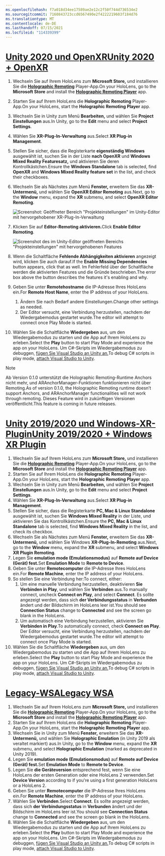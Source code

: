 ```yaml
---
ms.openlocfilehash: f7a018d34ee17589ae2e12c2f50f744d736534e2
ms.sourcegitcommit: 7160843723ccd6567490e2f4222219603f184d76
ms.translationtype: MT
ms.contentlocale: de-DE
ms.lasthandoff: 07/15/2021
ms.locfileid: "114339399"
---
```

# <a name="unity-2020--openxr"></a>[<span data-ttu-id="ef3ff-101">Unity 2020 und OpenXR</span><span class="sxs-lookup"><span data-stu-id="ef3ff-101">Unity 2020 + OpenXR</span></span>](#tab/openxr)

1. <span data-ttu-id="ef3ff-102">Wechseln Sie auf Ihrem HoloLens zum **Microsoft Store,** und installieren Sie die **[Holographic Remoting](https://www.microsoft.com/store/p/holographic-remoting-player/9nblggh4sv40)** Player-App.</span><span class="sxs-lookup"><span data-stu-id="ef3ff-102">On your HoloLens, go to the **Microsoft Store** and install the **[Holographic Remoting Player](https://www.microsoft.com/store/p/holographic-remoting-player/9nblggh4sv40)** app.</span></span>
1. <span data-ttu-id="ef3ff-103">Starten Sie auf Ihrem HoloLens die **Holographic Remoting** Player-App.</span><span class="sxs-lookup"><span data-stu-id="ef3ff-103">On your HoloLens, start the **Holographic Remoting Player** app.</span></span>
1. <span data-ttu-id="ef3ff-104">Wechseln Sie in Unity zum Menü **Bearbeiten,** und wählen Sie **Project Einstellungen** aus.</span><span class="sxs-lookup"><span data-stu-id="ef3ff-104">In Unity, go to the **Edit** menu and select **Project Settings**.</span></span>
1. <span data-ttu-id="ef3ff-105">Wählen Sie **XR-Plug-In-Verwaltung** aus.</span><span class="sxs-lookup"><span data-stu-id="ef3ff-105">Select **XR Plug-in Management**.</span></span>
1. <span data-ttu-id="ef3ff-106">Stellen Sie sicher, dass die Registerkarte **eigenständig Windows** ausgewählt ist, suchen Sie in der Liste **nach OpenXR** und **Windows Mixed Reality Featuresatz,** und aktivieren Sie deren Kontrollkästchen.</span><span class="sxs-lookup"><span data-stu-id="ef3ff-106">Ensure the **Windows Standalone** tab is selected, find **OpenXR** and **Windows Mixed Reality feature set** in the list, and check their checkboxes.</span></span>
1. <span data-ttu-id="ef3ff-107">Wechseln Sie als Nächstes zum Menü **Fenster,** erweitern Sie das **XR-Untermenü,** und wählen Sie **OpenXR Editor Remoting** aus.</span><span class="sxs-lookup"><span data-stu-id="ef3ff-107">Next, go to the **Window** menu, expand the **XR** submenu, and select **OpenXR Editor Remoting**.</span></span>

    ![Screenshot: Geöffneter Bereich "Projekteinstellungen" im Unity-Editor mit hervorgehobener XR-Plug-In-Verwaltung](../images/openxr-features-img-02.png)

1. <span data-ttu-id="ef3ff-109">Klicken Sie auf **Editor-Remoting aktivieren.**</span><span class="sxs-lookup"><span data-stu-id="ef3ff-109">Click **Enable Editor Remoting**.</span></span>

    ![Screenshot des im Unity-Editor geöffneten Bereichs "Projekteinstellungen" mit hervorgehobenen Features](../images/openxr-features-img-03.png)

1. <span data-ttu-id="ef3ff-111">Wenn die Schaltfläche **Fehlende Abhängigkeiten aktivieren** angezeigt wird, klicken Sie auch darauf.</span><span class="sxs-lookup"><span data-stu-id="ef3ff-111">If the **Enable Missing Dependencies** button appears, click that as well.</span></span> <span data-ttu-id="ef3ff-112">Im Fehlerfeld über der Schaltfläche werden die aktivierten Features und die Gründe beschrieben.</span><span class="sxs-lookup"><span data-stu-id="ef3ff-112">The error box above the button describes the features it's enabling and why.</span></span>
1. <span data-ttu-id="ef3ff-113">Geben Sie unter **Remotehostname** die IP-Adresse Ihres HoloLens ein.</span><span class="sxs-lookup"><span data-stu-id="ef3ff-113">For **Remote Host Name**, enter the IP address of your HoloLens.</span></span>
   1. <span data-ttu-id="ef3ff-114">Ändern Sie nach Bedarf andere Einstellungen.</span><span class="sxs-lookup"><span data-stu-id="ef3ff-114">Change other settings as needed.</span></span>
   1. <span data-ttu-id="ef3ff-115">Der Editor versucht, eine Verbindung herzustellen, nachdem der Wiedergabemodus gestartet wurde.</span><span class="sxs-lookup"><span data-stu-id="ef3ff-115">The editor will attempt to connect once Play Mode is started.</span></span>
1. <span data-ttu-id="ef3ff-116">Wählen Sie die Schaltfläche **Wiedergeben** aus, um den Wiedergabemodus zu starten und die App auf Ihrem HoloLens zu erleben.</span><span class="sxs-lookup"><span data-stu-id="ef3ff-116">Select the **Play** button to start Play Mode and experience the app on your HoloLens.</span></span> <span data-ttu-id="ef3ff-117">Um C#-Skripts im Wiedergabemodus zu debuggen, [fügen Sie Visual Studio an Unity an.](/visualstudio/gamedev/unity/get-started/using-visual-studio-tools-for-unity?pivots=windows)</span><span class="sxs-lookup"><span data-stu-id="ef3ff-117">To debug C# scripts in play mode, [attach Visual Studio to Unity](/visualstudio/gamedev/unity/get-started/using-visual-studio-tools-for-unity?pivots=windows).</span></span>

> [!NOTE]
> <span data-ttu-id="ef3ff-118">Ab Version 0.1.0 unterstützt die Holographic Remoting-Runtime Anchors nicht mehr, und ARAnchorManager-Funktionen funktionieren nicht über Remoting.</span><span class="sxs-lookup"><span data-stu-id="ef3ff-118">As of version 0.1.0, the Holographic Remoting runtime doesn’t support Anchors, and ARAnchorManager functionalities will not work through remoting.</span></span>  <span data-ttu-id="ef3ff-119">Dieses Feature wird in zukünftigen Versionen veröffentlicht.</span><span class="sxs-lookup"><span data-stu-id="ef3ff-119">This feature is coming in future releases.</span></span>

# <a name="unity-20192020--windows-xr-plugin"></a>[<span data-ttu-id="ef3ff-120">Unity 2019/2020 und Windows-XR-Plugin</span><span class="sxs-lookup"><span data-stu-id="ef3ff-120">Unity 2019/2020 + Windows XR Plugin</span></span>](#tab/winxr)

1. <span data-ttu-id="ef3ff-121">Wechseln Sie auf Ihrem HoloLens zum **Microsoft Store,** und installieren Sie die **[Holographic Remoting](https://www.microsoft.com/store/p/holographic-remoting-player/9nblggh4sv40)** Player-App.</span><span class="sxs-lookup"><span data-stu-id="ef3ff-121">On your HoloLens, go to the **Microsoft Store** and install the **[Holographic Remoting Player](https://www.microsoft.com/store/p/holographic-remoting-player/9nblggh4sv40)** app.</span></span>
1. <span data-ttu-id="ef3ff-122">Starten Sie auf Ihrem HoloLens die **Holographic Remoting** Player-App.</span><span class="sxs-lookup"><span data-stu-id="ef3ff-122">On your HoloLens, start the **Holographic Remoting Player** app.</span></span>
1. <span data-ttu-id="ef3ff-123">Wechseln Sie in Unity zum Menü **Bearbeiten,** und wählen Sie **Project Einstellungen** aus.</span><span class="sxs-lookup"><span data-stu-id="ef3ff-123">In Unity, go to the **Edit** menu and select **Project Settings**.</span></span>
1. <span data-ttu-id="ef3ff-124">Wählen Sie **XR-Plug-In-Verwaltung** aus.</span><span class="sxs-lookup"><span data-stu-id="ef3ff-124">Select **XR Plug-in Management**.</span></span>
1. <span data-ttu-id="ef3ff-125">Stellen Sie sicher, dass die Registerkarte **PC, Mac & Linux Standalone** ausgewählt ist, suchen Sie **Windows Mixed Reality** in der Liste, und aktivieren Sie das Kontrollkästchen.</span><span class="sxs-lookup"><span data-stu-id="ef3ff-125">Ensure the **PC, Mac & Linux Standalone** tab is selected, find **Windows Mixed Reality** in the list, and check its checkbox.</span></span>
1. <span data-ttu-id="ef3ff-126">Wechseln Sie als Nächstes zum Menü **Fenster,** erweitern Sie das **XR-Untermenü,** und wählen Sie Windows **XR-Plug-In-Remoting** aus.</span><span class="sxs-lookup"><span data-stu-id="ef3ff-126">Next, go to the **Window** menu, expand the **XR** submenu, and select **Windows XR Plugin Remoting**.</span></span>
1. <span data-ttu-id="ef3ff-127">Legen Sie **emulation mode (Emulationsmodus)** auf **Remote auf Device (Gerät) fest.**</span><span class="sxs-lookup"><span data-stu-id="ef3ff-127">Set **Emulation Mode** to **Remote to Device**.</span></span>
1. <span data-ttu-id="ef3ff-128">Geben Sie unter **Remotecomputer** die IP-Adresse Ihres HoloLens ein.</span><span class="sxs-lookup"><span data-stu-id="ef3ff-128">For **Remote Machine**, enter the IP address of your HoloLens.</span></span>
1. <span data-ttu-id="ef3ff-129">So stellen Sie eine Verbindung her:</span><span class="sxs-lookup"><span data-stu-id="ef3ff-129">To connect, either:</span></span>
   1. <span data-ttu-id="ef3ff-130">Um eine manuelle Verbindung herzustellen, deaktivieren **Sie Verbinden in Play**, und wählen Sie **Verbinden** aus.</span><span class="sxs-lookup"><span data-stu-id="ef3ff-130">To manually connect, uncheck **Connect on Play**, and select **Connect**.</span></span> <span data-ttu-id="ef3ff-131">Es sollte angezeigt werden, dass sich **der Verbindungsstatus** in **Verbunden** ändert und der Bildschirm im HoloLens leer ist.</span><span class="sxs-lookup"><span data-stu-id="ef3ff-131">You should see **Connection Status** change to **Connected** and see the screen go blank in the HoloLens.</span></span>
   1. <span data-ttu-id="ef3ff-132">Um automatisch eine Verbindung herzustellen, aktivieren Sie **Verbinden in Play**.</span><span class="sxs-lookup"><span data-stu-id="ef3ff-132">To automatically connect, check **Connect on Play**.</span></span> <span data-ttu-id="ef3ff-133">Der Editor versucht, eine Verbindung herzustellen, nachdem der Wiedergabemodus gestartet wurde.</span><span class="sxs-lookup"><span data-stu-id="ef3ff-133">The editor will attempt to connect once Play Mode is started.</span></span>
1. <span data-ttu-id="ef3ff-134">Wählen Sie die Schaltfläche **Wiedergeben** aus, um den Wiedergabemodus zu starten und die App auf Ihrem HoloLens zu erleben.</span><span class="sxs-lookup"><span data-stu-id="ef3ff-134">Select the **Play** button to start Play Mode and experience the app on your HoloLens.</span></span> <span data-ttu-id="ef3ff-135">Um C#-Skripts im Wiedergabemodus zu debuggen, [fügen Sie Visual Studio an Unity an.](/visualstudio/gamedev/unity/get-started/using-visual-studio-tools-for-unity?pivots=windows)</span><span class="sxs-lookup"><span data-stu-id="ef3ff-135">To debug C# scripts in play mode, [attach Visual Studio to Unity](/visualstudio/gamedev/unity/get-started/using-visual-studio-tools-for-unity?pivots=windows).</span></span>

# <a name="legacy-wsa"></a>[<span data-ttu-id="ef3ff-136">Legacy-WSA</span><span class="sxs-lookup"><span data-stu-id="ef3ff-136">Legacy WSA</span></span>](#tab/wsa)

1. <span data-ttu-id="ef3ff-137">Wechseln Sie auf Ihrem HoloLens zum **Microsoft Store,** und installieren Sie die **[Holographic Remoting](https://www.microsoft.com/store/p/holographic-remoting-player/9nblggh4sv40)** Player-App.</span><span class="sxs-lookup"><span data-stu-id="ef3ff-137">On your HoloLens, go to the **Microsoft Store** and install the **[Holographic Remoting Player](https://www.microsoft.com/store/p/holographic-remoting-player/9nblggh4sv40)** app.</span></span>
1. <span data-ttu-id="ef3ff-138">Starten Sie auf Ihrem HoloLens die **Holographic Remoting** Player-App.</span><span class="sxs-lookup"><span data-stu-id="ef3ff-138">On your HoloLens, start the **Holographic Remoting Player** app.</span></span>
1. <span data-ttu-id="ef3ff-139">Wechseln Sie in Unity zum Menü **Fenster,** erweitern Sie das **XR-Untermenü,** und wählen Sie **Holographic Emulation** (in Unity 2019 als veraltet markiert) aus.</span><span class="sxs-lookup"><span data-stu-id="ef3ff-139">In Unity, go to the **Window** menu, expand the **XR** submenu, and select **Holographic Emulation** (marked as deprecated in Unity 2019).</span></span>
1. <span data-ttu-id="ef3ff-140">Legen Sie **emulation mode (Emulationsmodus)** auf **Remote auf Device (Gerät) fest.**</span><span class="sxs-lookup"><span data-stu-id="ef3ff-140">Set **Emulation Mode** to **Remote to Device**.</span></span>
1. <span data-ttu-id="ef3ff-141">Legen Sie **die Geräteversion** entsprechend fest, wenn Sie eine HoloLens der ersten Generation oder eine HoloLens 2 verwenden.</span><span class="sxs-lookup"><span data-stu-id="ef3ff-141">Set **Device Version** according to if you're using a first generation HoloLens or a HoloLens 2.</span></span>
1. <span data-ttu-id="ef3ff-142">Geben Sie unter **Remotecomputer** die IP-Adresse Ihres HoloLens ein.</span><span class="sxs-lookup"><span data-stu-id="ef3ff-142">For **Remote Machine**, enter the IP address of your HoloLens.</span></span>
1. <span data-ttu-id="ef3ff-143">Wählen Sie **Verbinden**.</span><span class="sxs-lookup"><span data-stu-id="ef3ff-143">Select **Connect**.</span></span> <span data-ttu-id="ef3ff-144">Es sollte angezeigt werden, dass sich **der Verbindungsstatus** in **Verbunden** ändert und der Bildschirm im HoloLens leer ist.</span><span class="sxs-lookup"><span data-stu-id="ef3ff-144">You should see **Connection Status** change to **Connected** and see the screen go blank in the HoloLens.</span></span>
1. <span data-ttu-id="ef3ff-145">Wählen Sie die Schaltfläche **Wiedergeben** aus, um den Wiedergabemodus zu starten und die App auf Ihrem HoloLens zu erleben.</span><span class="sxs-lookup"><span data-stu-id="ef3ff-145">Select the **Play** button to start Play Mode and experience the app on your HoloLens.</span></span> <span data-ttu-id="ef3ff-146">Um C#-Skripts im Wiedergabemodus zu debuggen, [fügen Sie Visual Studio an Unity an.](/visualstudio/gamedev/unity/get-started/using-visual-studio-tools-for-unity?pivots=windows)</span><span class="sxs-lookup"><span data-stu-id="ef3ff-146">To debug C# scripts in play mode, [attach Visual Studio to Unity](/visualstudio/gamedev/unity/get-started/using-visual-studio-tools-for-unity?pivots=windows).</span></span>

